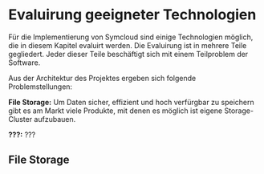 # Evaluirung geeigneter Technologien

Für die Implementierung von Symcloud sind einige Technologien möglich, die in diesem Kapitel evaluirt werden. Die Evaluirung ist in mehrere Teile gegliedert. Jeder dieser Teile beschäftigt sich mit einem Teilproblem der Software.

Aus der Architektur des Projektes ergeben sich folgende Problemstellungen:

__File Storage:__
Um Daten sicher, effizient und hoch verfürgbar zu speichern gibt es am Markt viele Produkte, mit denen es möglich ist eigene Storage-Cluster aufzubauen.

__???:__
???

## File Storage

